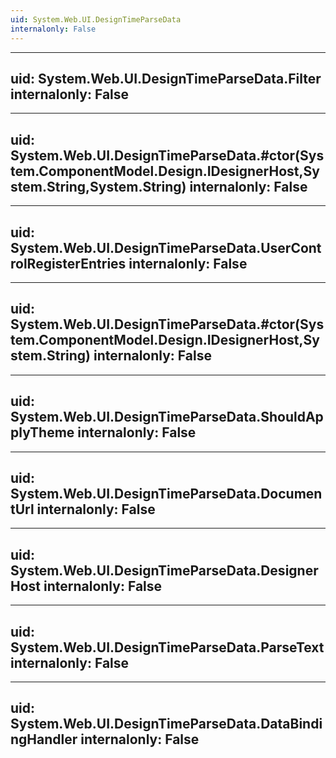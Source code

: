 ```yaml
---
uid: System.Web.UI.DesignTimeParseData
internalonly: False
---
```


---
uid: System.Web.UI.DesignTimeParseData.Filter
internalonly: False
---

---
uid: System.Web.UI.DesignTimeParseData.#ctor(System.ComponentModel.Design.IDesignerHost,System.String,System.String)
internalonly: False
---

---
uid: System.Web.UI.DesignTimeParseData.UserControlRegisterEntries
internalonly: False
---

---
uid: System.Web.UI.DesignTimeParseData.#ctor(System.ComponentModel.Design.IDesignerHost,System.String)
internalonly: False
---

---
uid: System.Web.UI.DesignTimeParseData.ShouldApplyTheme
internalonly: False
---

---
uid: System.Web.UI.DesignTimeParseData.DocumentUrl
internalonly: False
---

---
uid: System.Web.UI.DesignTimeParseData.DesignerHost
internalonly: False
---

---
uid: System.Web.UI.DesignTimeParseData.ParseText
internalonly: False
---

---
uid: System.Web.UI.DesignTimeParseData.DataBindingHandler
internalonly: False
---
